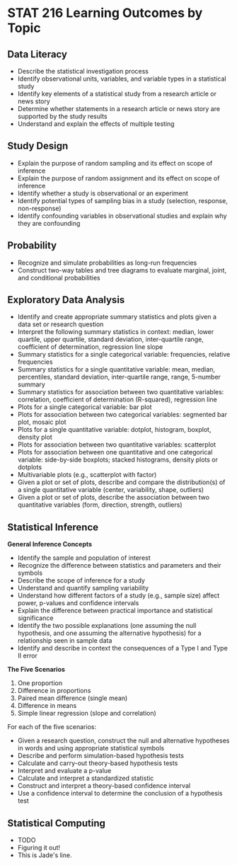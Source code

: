 # STAT 216 Learning Outcomes by Topic

## Data Literacy
- Describe the statistical investigation process
- Identify observational units, variables, and variable types in a statistical study
- Identify key elements of a statistical study from a research article or news story
- Determine whether statements in a research article or news story are
  supported by the study results
- Understand and explain the effects of multiple testing

## Study Design
- Explain the purpose of random sampling and its effect on scope of inference
- Explain the purpose of random assignment and its effect on scope of inference
- Identify whether a study is observational or an experiment
- Identify potential types of sampling bias in a study (selection, response, non-response)
- Identify confounding variables in observational studies and explain why they are confounding

## Probability
- Recognize and simulate probabilities as long-run frequencies
- Construct two-way tables and tree diagrams to evaluate
  marginal, joint, and conditional probabilities

## Exploratory Data Analysis
- Identify and create appropriate summary statistics and plots
  given a data set or research question
- Interpret the following summary statistics in context:
  median, lower quartile, upper quartile,
  standard deviation, inter-quartile range,
  coefficient of determination, regression line slope
- Summary statistics for a single categorical variable: frequencies, relative frequencies
- Summary statistics for a single quantitative variable: mean, median,
  percentiles, standard deviation, inter-quartile range, range, 5-number summary
- Summary statistics for association between two quantitative variables:
  correlation, coefficient of determination (R-squared), regression line
- Plots for a single categorical variable: bar plot
- Plots for association between two categorical variables:
  segmented bar plot, mosaic plot
- Plots for a single quantitative variable:
  dotplot, histogram, boxplot, density plot
- Plots for association between two quantitative variables: scatterplot
- Plots for association between one quantitative and one categorical variable:
  side-by-side boxplots; stacked histograms, density plots or dotplots
- Multivariable plots (e.g., scatterplot with factor)
- Given a plot or set of plots, describe and compare the distribution(s)
  of a single quantitative variable
  (center, variability, shape, outliers)
- Given a plot or set of plots, describe the association between
  two quantitative variables
  (form, direction, strength, outliers)

## Statistical Inference

__General Inference Concepts__
- Identify the sample and population of interest
- Recognize the difference between statistics and parameters and their symbols
- Describe the scope of inference for a study
- Understand and quantify sampling variability
- Understand how different factors of a study (e.g., sample size) affect
  power, p-values and confidence intervals 
- Explain the difference between practical importance and statistical significance
- Identify the two possible explanations (one assuming the null hypothesis, and one assuming
  the alternative hypothesis) for a relationship seen in sample data
- Identify and describe in context the consequences of a Type I and Type II error
  
__The Five Scenarios__
1. One proportion
2. Difference in proportions
3. Paired mean difference (single mean)
4. Difference in means
5. Simple linear regression (slope and correlation)

For each of the five scenarios:
- Given a research question, construct the null and alternative hypotheses
  in words and using appropriate statistical symbols
- Describe and perform simulation-based hypothesis tests
- Calculate and carry-out theory-based hypothesis tests
- Interpret and evaluate a p-value
- Calculate and interpret a standardized statistic
- Construct and interpret a theory-based confidence interval
- Use a confidence interval to determine the conclusion of a hypothesis test

## Statistical Computing
- TODO
- Figuring it out!
- This is Jade's line.

